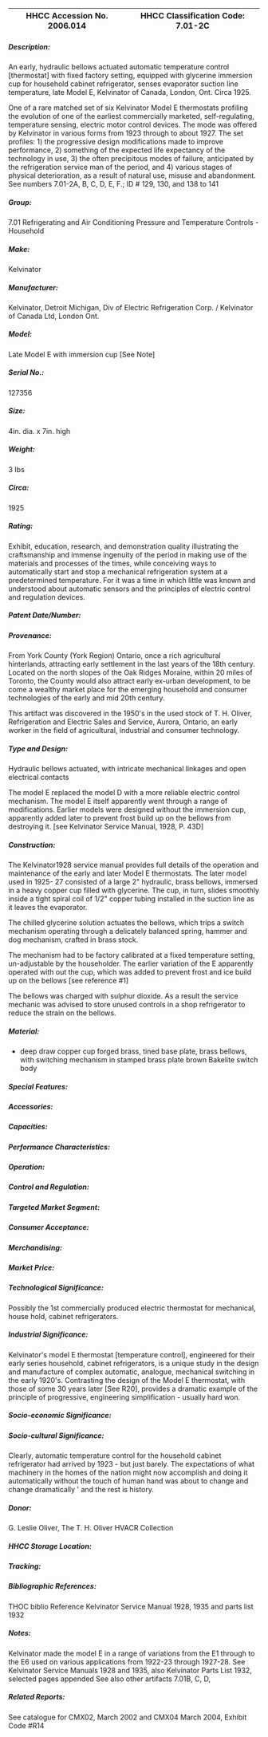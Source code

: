 | **HHCC Accession No. 2006.014** |**HHCC Classification Code:  7.01-2C**|
| ----------- | ----------- |
##### Description:
An early, hydraulic bellows actuated automatic temperature control [thermostat] with fixed factory setting, equipped with glycerine immersion cup for household cabinet refrigerator, senses evaporator suction line temperature, late Model E, Kelvinator of Canada, London, Ont. Circa 1925.

One of a rare matched set of six Kelvinator Model E thermostats profiling the evolution of one of the earliest commercially marketed, self-regulating, temperature sensing, electric motor control devices. The mode was offered by Kelvinator in various forms from 1923 through to about 1927. The set profiles: 1) the progressive design modifications made to improve performance, 2) something of the expected life expectancy of the technology in use, 3) the often precipitous modes of failure, anticipated by the refrigeration service man of the period, and 4) various stages of physical deterioration, as a result of natural use, misuse and abandonment. See numbers 7.01-2A, B, C, D, E, F.; ID # 129, 130, and 138 to 141
##### Group:
7.01 Refrigerating and Air Conditioning Pressure and Temperature Controls - Household

##### Make:
Kelvinator

##### Manufacturer:
Kelvinator, Detroit Michigan, Div of Electric Refrigeration Corp. / Kelvinator of Canada Ltd, London Ont.

##### Model:
Late Model E  with immersion cup [See Note]

##### Serial No.:
127356

##### Size:
4in. dia. x 7in. high

##### Weight:
3 Ibs

##### Circa:
1925

##### Rating:
Exhibit, education, research, and demonstration quality illustrating the craftsmanship and immense ingenuity of the period in making use of the materials and processes of the times, while conceiving ways to automatically start and stop a mechanical refrigeration system at a predetermined temperature. For it was a time in which little was known and understood about automatic sensors and the principles of electric control and regulation devices.

##### Patent Date/Number:


##### Provenance:
From York County (York Region) Ontario, once a rich agricultural hinterlands, attracting early settlement in the last years of the 18th century. Located on the north slopes of the Oak Ridges Moraine, within 20 miles of Toronto, the County would also attract early ex-urban development, to be come a wealthy market place for the emerging household and consumer technologies of the early and mid 20th century. 

This artifact was discovered in the 1950's in the used stock of T. H. Oliver, Refrigeration and Electric Sales and Service, Aurora, Ontario, an early worker in the field of agricultural, industrial and consumer technology.

##### Type and Design:
Hydraulic bellows actuated, with intricate mechanical linkages and open electrical contacts 

The model E replaced the model D with a more reliable electric control mechanism. The model E itself apparently went through a range of modifications. Earlier models were designed without the immersion cup, apparently added later to prevent frost build up on the bellows from destroying it. [see Kelvinator Service Manual, 1928, P. 43D]

##### Construction:
The Kelvinator1928 service manual provides full details of the operation and maintenance of the early and later Model E thermostats. The later model used in 1925- 27 consisted of a large 2" hydraulic, brass bellows, immersed in a heavy copper cup filled with glycerine. The cup, in turn, slides smoothly inside a tight spiral coil of 1/2" copper tubing installed in the suction line as it leaves the evaporator.

The chilled glycerine solution actuates the bellows, which trips a switch mechanism operating through a delicately balanced spring, hammer and dog mechanism, crafted in brass stock. 

The mechanism had to be factory calibrated at a fixed temperature setting, un-adjustable by the householder. The earlier variation of the E apparently operated with out the cup, which was added to prevent frost and ice build up on the bellows [see reference #1]  

The bellows was charged with sulphur dioxide. As a result the service mechanic was advised to store unused controls in a shop refrigerator to reduce the strain on the bellows.

##### Material:
-    deep draw copper cup
forged brass, tined base plate, 
brass bellows, with
switching mechanism in stamped brass plate
brown Bakelite switch body

##### Special Features:


##### Accessories:


##### Capacities:


##### Performance Characteristics:


##### Operation:


##### Control and Regulation:


##### Targeted Market Segment:


##### Consumer Acceptance:


##### Merchandising:


##### Market Price:


##### Technological Significance:
Possibly the 1st commercially produced electric thermostat for mechanical, house hold, cabinet refrigerators.

##### Industrial Significance:
Kelvinator's model E thermostat [temperature control], engineered for their early series household, cabinet refrigerators, is a unique study in the design and manufacture of complex automatic, analogue, mechanical switching in the early 1920's.
Contrasting the design of the Model E thermostat, with those of some 30 years later [See R20], provides a dramatic example of the principle of progressive, engineering simplification - usually hard won.

##### Socio-economic Significance:


##### Socio-cultural Significance:
Clearly, automatic temperature control for the household cabinet refrigerator had arrived by 1923 - but just barely. The expectations of what machinery in the homes of the nation might now accomplish and doing it automatically without the touch of human hand was about to change and change dramatically ' and the rest is history.

##### Donor:
G. Leslie Oliver, The T. H. Oliver HVACR Collection

##### HHCC Storage Location:


##### Tracking:


##### Bibliographic References:
THOC biblio Reference Kelvinator Service Manual 1928, 1935 and parts list 1932

##### Notes:
Kelvinator made the model E in a range of variations from the E1 through to the E6 used on various applications from 1922-23 through 1927-28. See Kelvinator Service Manuals 1928 and 1935, also Kelvinator Parts List 1932, selected pages appended 
See also other artifacts 7.01B, C, D,

##### Related Reports:
See catalogue for CMX02, March 2002 and CMX04 March 2004, Exhibit Code  #R14
